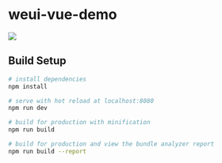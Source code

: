 # weui-vue-demo

![](https://ww4.sinaimg.cn/large/006tNc79ly1fdy0fhmhcsj307s07s0tp.jpg)

## Build Setup

``` bash
# install dependencies
npm install

# serve with hot reload at localhost:8080
npm run dev

# build for production with minification
npm run build

# build for production and view the bundle analyzer report
npm run build --report
```


